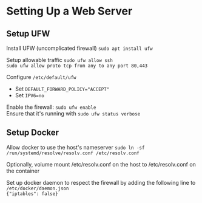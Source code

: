 # Setting Up a Web Server

## Setup UFW

Install UFW (uncomplicated firewall)
`sudo apt install ufw` <br />

Setup allowable traffic
`sudo ufw allow ssh`<br />
`sudo ufw allow proto tcp from any to any port 80,443`<br />

Configure `/etc/default/ufw`<br />
- Set `DEFAULT_FORWARD_POLICY="ACCEPT"`
- Set `IPV6=no`

Enable the firewall: `sudo ufw enable`<br />
Ensure that it's running with `sudo ufw status verbose`

## Setup Docker

Allow docker to use the host's nameserver
`sudo ln -sf /run/systemd/resolve/resolv.conf /etc/resolv.conf`<br />

Optionally, volume mount /etc/resolv.conf on the host to /etc/resolv.conf on the container<br />

Set up docker daemon to respect the firewall by adding the following line to `/etc/docker/daemon.json`<br />
`{"iptables": false}`
